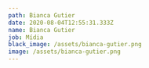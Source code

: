 ```yaml
---
path: Bianca Gutier
date: 2020-08-04T12:55:31.333Z
name: Bianca Gutier
job: Mídia
black_image: /assets/bianca-gutier.png
image: /assets/bianca-gutier.png
---
```

